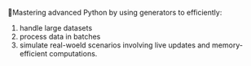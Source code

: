 
🔌Mastering advanced Python by using generators to efficiently:
1. handle large datasets
2. process data in batches
3. simulate real-woeld scenarios involving live updates and memory-efficient computations. 
